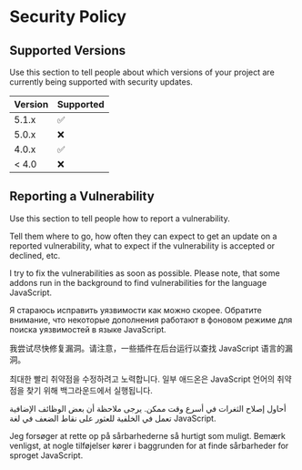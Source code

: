 # Security Policy

## Supported Versions

Use this section to tell people about which versions of your project are
currently being supported with security updates.

| Version | Supported          |
| ------- | ------------------ |
| 5.1.x   | :white_check_mark: |
| 5.0.x   | :x:                |
| 4.0.x   | :white_check_mark: |
| < 4.0   | :x:                |

## Reporting a Vulnerability

Use this section to tell people how to report a vulnerability.

Tell them where to go, how often they can expect to get an update on a
reported vulnerability, what to expect if the vulnerability is accepted or
declined, etc.

I try to fix the vulnerabilities as soon as possible. Please note, that  some addons run in the background to find vulnerabilities for the language JavaScript.

Я стараюсь исправить уязвимости как можно скорее. Обратите внимание, что некоторые дополнения работают в фоновом режиме для поиска уязвимостей в языке JavaScript. 

我尝试尽快修复漏洞。请注意，一些插件在后台运行以查找 JavaScript 语言的漏洞。


최대한 빨리 취약점을 수정하려고 노력합니다. 일부 애드온은 JavaScript 언어의 취약점을 찾기 위해 백그라운드에서 실행됩니다. 



أحاول إصلاح الثغرات في أسرع وقت ممكن. يرجى ملاحظة أن بعض الوظائف الإضافية تعمل في الخلفية للعثور على نقاط الضعف في لغة JavaScript.

Jeg forsøger at rette op på sårbarhederne så hurtigt som muligt. Bemærk venligst, at nogle tilføjelser kører i baggrunden for at finde sårbarheder for sproget JavaScript. 
